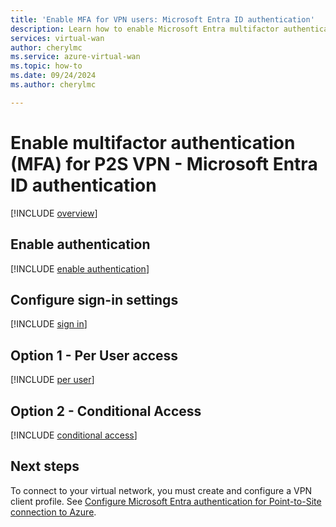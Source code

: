 ```yaml
---
title: 'Enable MFA for VPN users: Microsoft Entra ID authentication'
description: Learn how to enable Microsoft Entra multifactor authentication (MFA) for VPN users by using Microsoft Entra authentication.
services: virtual-wan
author: cherylmc
ms.service: azure-virtual-wan
ms.topic: how-to
ms.date: 09/24/2024
ms.author: cherylmc

---
```

# Enable multifactor authentication (MFA) for P2S VPN - Microsoft Entra ID authentication

[!INCLUDE [overview](../../includes/vpn-gateway-vwan-openvpn-enable-mfa-overview.md)]

## <a name="enableauth"></a>Enable authentication

[!INCLUDE [enable authentication](../../includes/vpn-gateway-vwan-openvpn-enable-auth.md)]

## <a name="enablesign"></a>Configure sign-in settings

[!INCLUDE [sign in](../../includes/vpn-gateway-vwan-openvpn-sign-in.md)]

## <a name="peruser"></a>Option 1 - Per User access

[!INCLUDE [per user](../../includes/vpn-gateway-vwan-openvpn-per-user.md)]

## <a name="conditional"></a>Option 2 - Conditional Access

[!INCLUDE [conditional access](../../includes/vpn-gateway-vwan-openvpn-conditional.md)]

## Next steps

To connect to your virtual network, you must create and configure a VPN client profile. See [Configure Microsoft Entra authentication for Point-to-Site connection to Azure](virtual-wan-point-to-site-azure-ad.md).
